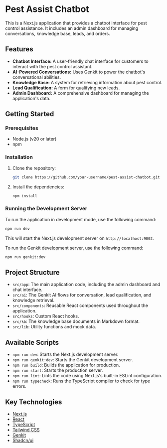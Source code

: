 # Pest Assist Chatbot

This is a Next.js application that provides a chatbot interface for pest control assistance. It includes an admin dashboard for managing conversations, knowledge base, leads, and orders.

## Features

-   **Chatbot Interface:** A user-friendly chat interface for customers to interact with the pest control assistant.
-   **AI-Powered Conversations:** Uses Genkit to power the chatbot's conversational abilities.
-   **Knowledge Base:** A system for retrieving information about pest control.
-   **Lead Qualification:** A form for qualifying new leads.
-   **Admin Dashboard:** A comprehensive dashboard for managing the application's data.

## Getting Started

### Prerequisites

-   Node.js (v20 or later)
-   npm

### Installation

1.  Clone the repository:

    ```bash
    git clone https://github.com/your-username/pest-assist-chatbot.git
    ```

2.  Install the dependencies:

    ```bash
    npm install
    ```

### Running the Development Server

To run the application in development mode, use the following command:

```bash
npm run dev
```

This will start the Next.js development server on `http://localhost:9002`.

To run the Genkit development server, use the following command:

```bash
npm run genkit:dev
```

## Project Structure

-   `src/app`: The main application code, including the admin dashboard and chat interface.
-   `src/ai`: The Genkit AI flows for conversation, lead qualification, and knowledge retrieval.
-   `src/components`: Reusable React components used throughout the application.
-   `src/hooks`: Custom React hooks.
-   `src/kb`: The knowledge base documents in Markdown format.
-   `src/lib`: Utility functions and mock data.

## Available Scripts

-   `npm run dev`: Starts the Next.js development server.
-   `npm run genkit:dev`: Starts the Genkit development server.
-   `npm run build`: Builds the application for production.
-   `npm run start`: Starts the production server.
-   `npm run lint`: Lints the code using Next.js's built-in ESLint configuration.
-   `npm run typecheck`: Runs the TypeScript compiler to check for type errors.

## Key Technologies

-   [Next.js](https://nextjs.org/)
-   [React](https://reactjs.org/)
-   [TypeScript](https://www.typescriptlang.org/)
-   [Tailwind CSS](https://tailwindcss.com/)
-   [Genkit](https://firebase.google.com/docs/genkit)
-   [Shadcn/ui](https://ui.shadcn.com/)